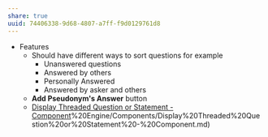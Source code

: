 ```yaml
---
share: true
uuid: 74406338-9d68-4807-a7ff-f9d0129761d8
---
```

* Features
	* Should have different ways to sort questions for example
		* Unanswered questions
		* Answered by others
		* Personally Answered
		* Answered by asker and others
	* **Add Pseudonym's Answer** button
	* [Display Threaded Question or Statement - Component](/undefined)%20Engine/Components/Display%20Threaded%20Question%20or%20Statement%20-%20Component.md)